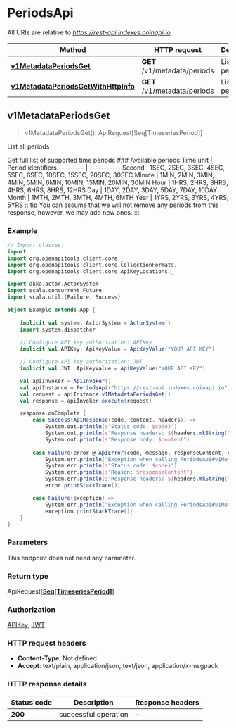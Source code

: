 # PeriodsApi

All URIs are relative to *https://rest-api.indexes.coinapi.io*

Method | HTTP request | Description
------------- | ------------- | -------------
[**v1MetadataPeriodsGet**](PeriodsApi.md#v1MetadataPeriodsGet) | **GET** /v1/metadata/periods | List all periods
[**v1MetadataPeriodsGetWithHttpInfo**](PeriodsApi.md#v1MetadataPeriodsGetWithHttpInfo) | **GET** /v1/metadata/periods | List all periods



## v1MetadataPeriodsGet

> v1MetadataPeriodsGet(): ApiRequest[Seq[TimeseriesPeriod]]

List all periods

Get full list of supported time periods              ### Available periods              Time unit | Period identifiers --------- | ----------- Second | 1SEC, 2SEC, 3SEC, 4SEC, 5SEC, 6SEC, 10SEC, 15SEC, 20SEC, 30SEC Minute | 1MIN, 2MIN, 3MIN, 4MIN, 5MIN, 6MIN, 10MIN, 15MIN, 20MIN, 30MIN Hour | 1HRS, 2HRS, 3HRS, 4HRS, 6HRS, 8HRS, 12HRS Day | 1DAY, 2DAY, 3DAY, 5DAY, 7DAY, 10DAY Month | 1MTH, 2MTH, 3MTH, 4MTH, 6MTH Year | 1YRS, 2YRS, 3YRS, 4YRS, 5YRS              :::tip You can assume that we will not remove any periods from this response, however, we may add new ones. :::

### Example

```scala
// Import classes:
import 
import org.openapitools.client.core._
import org.openapitools.client.core.CollectionFormats._
import org.openapitools.client.core.ApiKeyLocations._

import akka.actor.ActorSystem
import scala.concurrent.Future
import scala.util.{Failure, Success}

object Example extends App {
    
    implicit val system: ActorSystem = ActorSystem()
    import system.dispatcher
    
    // Configure API key authorization: APIKey
    implicit val APIKey: ApiKeyValue = ApiKeyValue("YOUR API KEY")

    // Configure API key authorization: JWT
    implicit val JWT: ApiKeyValue = ApiKeyValue("YOUR API KEY")

    val apiInvoker = ApiInvoker()
    val apiInstance = PeriodsApi("https://rest-api.indexes.coinapi.io")    
    val request = apiInstance.v1MetadataPeriodsGet()
    val response = apiInvoker.execute(request)

    response.onComplete {
        case Success(ApiResponse(code, content, headers)) =>
            System.out.println(s"Status code: $code}")
            System.out.println(s"Response headers: ${headers.mkString(", ")}")
            System.out.println(s"Response body: $content")
        
        case Failure(error @ ApiError(code, message, responseContent, cause, headers)) =>
            System.err.println("Exception when calling PeriodsApi#v1MetadataPeriodsGet")
            System.err.println(s"Status code: $code}")
            System.err.println(s"Reason: $responseContent")
            System.err.println(s"Response headers: ${headers.mkString(", ")}")
            error.printStackTrace();

        case Failure(exception) => 
            System.err.println("Exception when calling PeriodsApi#v1MetadataPeriodsGet")
            exception.printStackTrace();
    }
}
```

### Parameters

This endpoint does not need any parameter.

### Return type

ApiRequest[[**Seq[TimeseriesPeriod]**](TimeseriesPeriod.md)]


### Authorization

[APIKey](../README.md#APIKey), [JWT](../README.md#JWT)

### HTTP request headers

- **Content-Type**: Not defined
- **Accept**: text/plain, application/json, text/json, application/x-msgpack

### HTTP response details
| Status code | Description | Response headers |
|-------------|-------------|------------------|
| **200** | successful operation |  -  |

